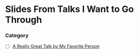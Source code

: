 # Slides From Talks I Want to Go Through

### Category
- [ ] [A Really Great Talk by My Favorite Person](http://google.com)